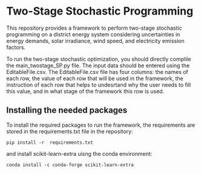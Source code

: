 # Two-Stage Stochastic Programming
This repository provides a framework to perform two-stage stochastic programming on a district energy system considering uncertainties in energy demands, solar irradiance, wind speed, and electricity emission factors.

To run the two-stage stochastic optimization, you should directly complile the main_twostage_SP.py file. The input data should be entered using the EditableFile.csv. The EditableFile.csv file has four columns: the names of each row, the value of each row that will be used in the framework, the instruction of each row that helps to undesrtand why the user needs to fill this value, and in what stage of the framework this row is used.

## Installing the needed packages
To install the required packages to run the framework, the requirements are stored in the requirements.txt file in the repository:
```
pip install -r  requirements.txt
```
and install scikit-learn-extra uisng the conda environment:
```
conda install -c conda-forge scikit-learn-extra
```
